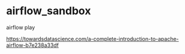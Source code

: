 # airflow_sandbox
airflow play


https://towardsdatascience.com/a-complete-introduction-to-apache-airflow-b7e238a33df
